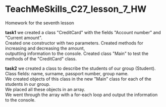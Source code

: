 # TeachMeSkills_C27_lesson_7_HW
Homework for the seventh lesson

**task1** we created a class "CreditCard" with the fields "Account number" and "Current amount".  
Created one constructor with two parameters. Created methods for increasing and decreasing the amount,  
outputting information to the console. Created class "Main" to test the methods of the "CreditCard" class.

**task2** we created a class to describe the students of our group (Student).  
Class fields: name, surname, passport number, group name.  
We created objects of this class in the new "Main" class for each of the students in our group.  
We placed all these objects in an array.  
We went through the array with a for-each loop and output the information to the console.
